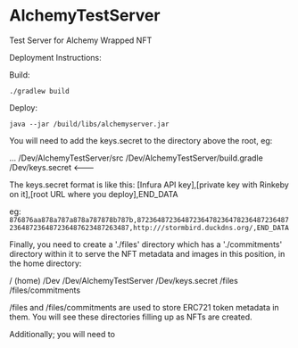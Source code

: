 # AlchemyTestServer
Test Server for Alchemy Wrapped NFT

Deployment Instructions:

Build:

```./gradlew build```

Deploy:

```java --jar /build/libs/alchemyserver.jar```

You will need to add the keys.secret to the directory above the root, eg:

...
/Dev/AlchemyTestServer/src
/Dev/AlchemyTestServer/build.gradle 
/Dev/keys.secret  <---

The keys.secret format is like this:
[Infura API key],[private key with Rinkeby on it],[root URL where you deploy],END_DATA

eg:
```876876aa878a787a878a787878b787b,87236487236487236478236478236487236487236487236487236487623487263487,http:///stormbird.duckdns.org/,END_DATA```

Finally, you need to create a './files' directory which has a './commitments' directory within it to serve the NFT metadata and images in this position, in the home directory:

/ (home)
/Dev
/Dev/AlchemyTestServer
/Dev/keys.secret
/files
/files/commitments

/files and /files/commitments are used to store ERC721 token metadata in them. You will see these directories filling up as NFTs are created.

Additionally; you will need to 

